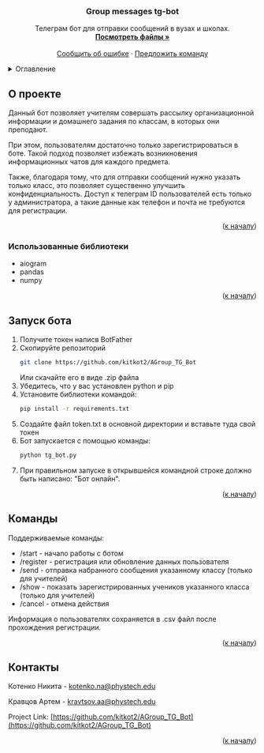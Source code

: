 
<a name="readme-top"></a>

<br />
<div align="center">
  <a href="https://github.com/kitkot2/AGroup_TG_Bot">
  </a>

<h3 align="center">Group messages tg-bot</h3>

  <p align="center">
    Телеграм бот для отправки сообщений в вузах и школах.
    <br />
    <a href="https://github.com/kitkot2/AGroup_TG_Bot"><strong>Посмотреть файлы »</strong></a>
    <br />
    <br />
    <a href="https://github.com/kitkot2/AGroup_TG_Bot/issues">Сообщить об ошибке</a>
    ·
    <a href="https://github.com/kitkot2/AGroup_TG_Bot/issues">Предложить команду</a>
  </p>
</div>


<details>
  <summary>Оглавление</summary>
  <ol>
    <li>
      <a href="#о-проекте">О проекте</a>
      <ul>
        <li><a href="#Использованные библиотеки">Использованные библиотеки</a></li>
      </ul>
    </li>
    <li><a href="#Запуск бота">Запуск бота</a></li>
    <li><a href="#Команды">Команды</a></li>
    <li><a href="#Контакты">Контакты</a></li>
  </ol>
</details>


## О проекте

Данный бот позволяет учителям совершать рассылку организационной информации и домашнего задания по классам, в которых они преподают.

При этом, пользователям достаточно только зарегистрироваться в боте. Такой подход позволяет избежать возникновения информационных чатов для каждого предмета. 

Также, благодаря тому, что для отправки сообщений нужно указать только класс, это позволяет существенно улучшить конфиденциальность. Доступ к телеграм ID пользователей есть только у администратора, а такие данные как телефон и почта не требуются для регистрации.

<p align="right">(<a href="#readme-top">к началу</a>)</p>



### Использованные библиотеки

* aiogram
* pandas
* numpy

<p align="right">(<a href="#readme-top">к началу</a>)</p>


## Запуск бота

1. Получите токен написв BotFather
2. Скопируйте репозиторий
   ```sh
   git clone https://github.com/kitkot2/AGroup_TG_Bot
   ```
   Или скачайте его в виде .zip файла
3. Убедитесь, что у вас установлен python и pip
3. Установите библиотеки командой:
   ```sh
   pip install -r requirements.txt
   ```
4. Создайте файл token.txt в основной директории и вставьте туда свой токен
5. Бот запускается с помощью команды:
   ```sh
   python tg_bot.py
   ```
6. При правильном запуске в открывшейся командной строке должно быть написано: "Бот онлайн".

<p align="right">(<a href="#readme-top">к началу</a>)</p>


## Команды

Поддерживаемые команды:

* /start - начало работы с ботом
* /register - регистрация или обновление данных пользователя
* /send - отправка набранного сообщения указанному классу (только для учителей)
* /show - показать зарегистрированных учеников указанного класса (только для учителей)
* /cancel - отмена действия

Информация о пользователях сохраняется в .csv файл после прохождения регистрации. 

<p align="right">(<a href="#readme-top">к началу</a>)</p>


## Контакты

Котенко Никита - kotenko.na@phystech.edu

Кравцов Артем - kravtsov.aa@phystech.edu

Project Link: [https://github.com/kitkot2/AGroup_TG_Bot](https://github.com/kitkot2/AGroup_TG_Bot)

<p align="right">(<a href="#readme-top">к началу</a>)</p>


[contributors-shield]: https://img.shields.io/github/contributors/kitkot2/AGroup_TG_Bot.svg?style=for-the-badge
[contributors-url]: https://github.com/kitkot2/AGroup_TG_Bot/graphs/contributors
[forks-shield]: https://img.shields.io/github/forks/kitkot2/AGroup_TG_Bot.svg?style=for-the-badge
[forks-url]: https://github.com/kitkot2/AGroup_TG_Bot/network/members
[stars-shield]: https://img.shields.io/github/stars/kitkot2/AGroup_TG_Bot.svg?style=for-the-badge
[stars-url]: https://github.com/kitkot2/AGroup_TG_Bot/stargazers
[issues-shield]: https://img.shields.io/github/issues/kitkot2/AGroup_TG_Bot.svg?style=for-the-badge
[issues-url]: https://github.com/kitkot2/AGroup_TG_Bot/issues
